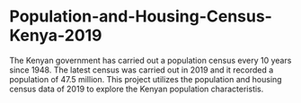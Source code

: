 # Population-and-Housing-Census-Kenya-2019
The Kenyan government has carried out a population census every 10 years since 1948. The latest census was carried out in 2019 and it recorded a population of 47.5 million. This project utilizes the population and housing census data of 2019 to explore the Kenyan population characteristis.
